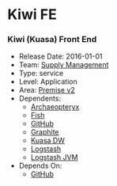 # Kiwi FE
### Kiwi (Kuasa) Front End
* Release Date: 2016-01-01
* Team: [Supply Management](../teams/supply.md)
* Type: service
* Level: Application
* Area: [Premise v2](../areas/v2.png)
* Dependents:
  * [Archaeopteryx](archaeopteryx.md)
  * [Fish](fish.md)
  * [GitHub](github.md)
  * [Graphite](graphite.md)
  * [Kuasa DW](kuasa-dw.md)
  * [Logstash](logstash.md)
  * [Logstash JVM](logstash-jvm.md)
* Depends On:
  * [GitHub](github.md)
